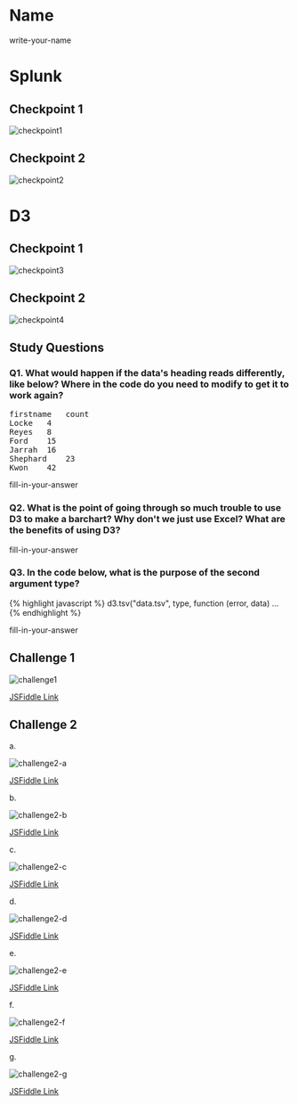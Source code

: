 # Name

write-your-name

# Splunk

## Checkpoint 1

![checkpoint1](checkpoint1.png?raw=true)

## Checkpoint 2

![checkpoint2](checkpoint2.png?raw=true)

# D3

## Checkpoint 1

![checkpoint3](checkpoint3.png?raw=true)

## Checkpoint 2

![checkpoint4](checkpoint4.png?raw=true)

## Study Questions

### Q1. What would happen if the data's heading reads differently, like below? Where in the code do you need to modify to get it to work again?

<pre>
firstname	count
Locke	4
Reyes	8
Ford	15
Jarrah	16
Shephard	23
Kwon	42</pre>

fill-in-your-answer

### Q2. What is the point of going through so much trouble to use D3 to make a barchart?  Why don't we just use Excel? What are the benefits of using D3?

fill-in-your-answer

### Q3. In the code below, what is the purpose of the second argument __type__?

 {% highlight javascript %}
 d3.tsv("data.tsv", type, function (error, data) ...
 {% endhighlight %}

fill-in-your-answer


## Challenge 1

![challenge1](challenge1.png?raw=true)

[JSFiddle Link](http://jsfiddle.net/replace-this-path)

## Challenge 2

a.

![challenge2-a](challenge2-a.png?raw=true)

[JSFiddle Link](http://jsfiddle.net/replace-this-path)

b.

![challenge2-b](challenge2-b.png?raw=true)

[JSFiddle Link](http://jsfiddle.net/replace-this-path)

c.

![challenge2-c](challenge2-c.png?raw=true)

[JSFiddle Link](http://jsfiddle.net/replace-this-path)

d.

![challenge2-d](challenge2-d.png?raw=true)

[JSFiddle Link](http://jsfiddle.net/replace-this-path)

e.

![challenge2-e](challenge2-e.png?raw=true)

[JSFiddle Link](http://jsfiddle.net/replace-this-path)

f.

![challenge2-f](challenge2-f.png?raw=true)

[JSFiddle Link](http://jsfiddle.net/replace-this-path)


g.

![challenge2-g](challenge2-g.png?raw=true)

[JSFiddle Link](http://jsfiddle.net/replace-this-path)
